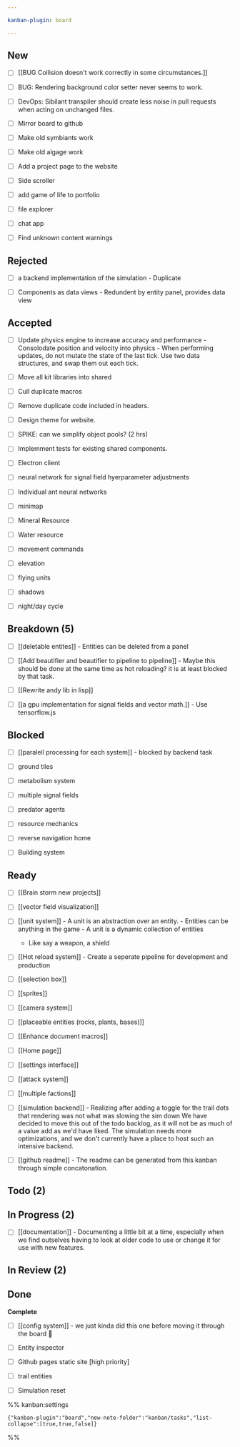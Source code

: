 ```yaml
---

kanban-plugin: board

---
```


## New

- [ ] [[BUG Collision doesn't work correctly in some circumstances.]]
- [ ] BUG: Rendering background color setter never seems to work.
- [ ] DevOps: Sibilant transpiler should create less noise in pull requests when acting on unchanged files.
- [ ] Mirror board to github
- [ ] Make old symbiants work
- [ ] Make old algage work
- [ ] Add a project page to the website
- [ ] Side scroller
- [ ] add game of life to portfolio
- [ ] file explorer
- [ ] chat app
- [ ] Find unknown content warnings


## Rejected

- [ ] a backend implementation of the simulation
	  - Duplicate
- [ ] Components as data views
	  - Redundent by entity panel, provides data view


## Accepted

- [ ] Update physics engine to increase accuracy and performance
	  - Consolodate position and velocity into physics
	  - When performing updates, do not mutate the state of the
	last tick. Use two data structures, and swap them out each tick.
- [ ] Move all kit libraries into shared
- [ ] Cull duplicate macros
- [ ] Remove duplicate code included in headers.
- [ ] Design theme for website.
- [ ] SPIKE: can we simplify object pools? (2 hrs)
- [ ] Implemment tests for existing shared components.
- [ ] Electron client
- [ ] neural network for signal field hyerparameter adjustments
- [ ] Individual ant neural networks
- [ ] minimap
- [ ] Mineral Resource
- [ ] Water resource
- [ ] movement commands
- [ ] elevation
- [ ] flying units
- [ ] shadows
- [ ] night/day cycle


## Breakdown (5)

- [ ] [[deletable entites]]
	  - Entities can be deleted from a panel
- [ ] [[Add beautifier and beautifier to pipeline to pipeline]]
	  - Maybe this should be done at the same time as hot reloading? it is at least blocked by that task.
- [ ] [[Rewrite andy lib in lisp]]
- [ ] [[a gpu implementation for signal fields and vector math.]]
	  - Use tensorflow.js


## Blocked

- [ ] [[paralell processing for each system]]
	  - blocked by backend task
- [ ] ground tiles
- [ ] metabolism system
- [ ] multiple signal fields
- [ ] predator agents
- [ ] resource mechanics
- [ ] reverse navigation home
- [ ] Building system


## Ready

- [ ] [[Brain storm new projects]]
- [ ] [[vector field visualization]]
- [ ] [[unit system]]
	  - A unit is an abstraction over an entity.
	  - Entities can be anything in the game
	  - A unit is a dynamic collection of entities
	- Like say a weapon, a shield
- [ ] [[Hot reload system]]
	  - Create a seperate pipeline for development and production
- [ ] [[selection box]]
- [ ] [[sprites]]
- [ ] [[camera system]]
- [ ] [[placeable entities (rocks, plants, bases)]]
- [ ] [[Enhance document macros]]
- [ ] [[Home page]]
- [ ] [[settings interface]]
- [ ] [[attack system]]
- [ ] [[multiple factions]]
- [ ] [[simulation backend]]
	  - Realizing after adding a toggle for the trail dots that rendering was not what was slowing the sim down
	We have decided to move this out of the todo backlog, as it will not be as much of a value add as we'd 
	have liked. The simulation needs more optimizations, and we don't currently have a place to host such an intensive backend.
- [ ] [[github readme]]
	  - The readme can be generated from this kanban through simple concatonation.


## Todo (2)



## In Progress (2)

- [ ] [[documentation]]
	  - Documenting a little bit at a time, especially when we find outselves having to look at older code to use or change it for use with new features.


## In Review (2)



## Done

**Complete**
- [ ] [[config system]]
	  - we just kinda did this one before moving it through the board :shrug:
- [ ] Entity inspector
- [ ] Github pages static site [high priority]
- [ ] trail entities
- [ ] Simulation reset




%% kanban:settings
```
{"kanban-plugin":"board","new-note-folder":"kanban/tasks","list-collapse":[true,true,false]}
```
%%